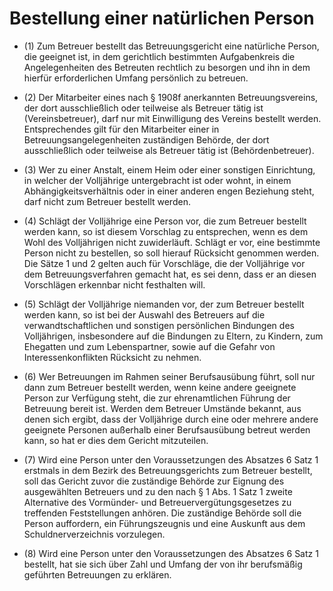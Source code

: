 # Bestellung einer natürlichen Person

- (1) Zum Betreuer bestellt das Betreuungsgericht eine natürliche Person, die geeignet ist, in dem gerichtlich bestimmten Aufgabenkreis die Angelegenheiten des Betreuten rechtlich zu besorgen und ihn in dem hierfür erforderlichen Umfang persönlich zu betreuen.

- (2) Der Mitarbeiter eines nach § 1908f anerkannten Betreuungsvereins, der dort ausschließlich oder teilweise als Betreuer tätig ist (Vereinsbetreuer), darf nur mit Einwilligung des Vereins bestellt werden. Entsprechendes gilt für den Mitarbeiter einer in Betreuungsangelegenheiten zuständigen Behörde, der dort ausschließlich oder teilweise als Betreuer tätig ist (Behördenbetreuer).

- (3) Wer zu einer Anstalt, einem Heim oder einer sonstigen Einrichtung, in welcher der Volljährige untergebracht ist oder wohnt, in einem Abhängigkeitsverhältnis oder in einer anderen engen Beziehung steht, darf nicht zum Betreuer bestellt werden.

- (4) Schlägt der Volljährige eine Person vor, die zum Betreuer bestellt werden kann, so ist diesem Vorschlag zu entsprechen, wenn es dem Wohl des Volljährigen nicht zuwiderläuft. Schlägt er vor, eine bestimmte Person nicht zu bestellen, so soll hierauf Rücksicht genommen werden. Die Sätze 1 und 2 gelten auch für Vorschläge, die der Volljährige vor dem Betreuungsverfahren gemacht hat, es sei denn, dass er an diesen Vorschlägen erkennbar nicht festhalten will.

- (5) Schlägt der Volljährige niemanden vor, der zum Betreuer bestellt werden kann, so ist bei der Auswahl des Betreuers auf die verwandtschaftlichen und sonstigen persönlichen Bindungen des Volljährigen, insbesondere auf die Bindungen zu Eltern, zu Kindern, zum Ehegatten und zum Lebenspartner, sowie auf die Gefahr von Interessenkonflikten Rücksicht zu nehmen.

- (6) Wer Betreuungen im Rahmen seiner Berufsausübung führt, soll nur dann zum Betreuer bestellt werden, wenn keine andere geeignete Person zur Verfügung steht, die zur ehrenamtlichen Führung der Betreuung bereit ist. Werden dem Betreuer Umstände bekannt, aus denen sich ergibt, dass der Volljährige durch eine oder mehrere andere geeignete Personen außerhalb einer Berufsausübung betreut werden kann, so hat er dies dem Gericht mitzuteilen.

- (7) Wird eine Person unter den Voraussetzungen des Absatzes 6 Satz 1 erstmals in dem Bezirk des Betreuungsgerichts zum Betreuer bestellt, soll das Gericht zuvor die zuständige Behörde zur Eignung des ausgewählten Betreuers und zu den nach § 1 Abs. 1 Satz 1 zweite Alternative des Vormünder- und Betreuervergütungsgesetzes zu treffenden Feststellungen anhören. Die zuständige Behörde soll die Person auffordern, ein Führungszeugnis und eine Auskunft aus dem Schuldnerverzeichnis vorzulegen.

- (8) Wird eine Person unter den Voraussetzungen des Absatzes 6 Satz 1 bestellt, hat sie sich über Zahl und Umfang der von ihr berufsmäßig geführten Betreuungen zu erklären.


